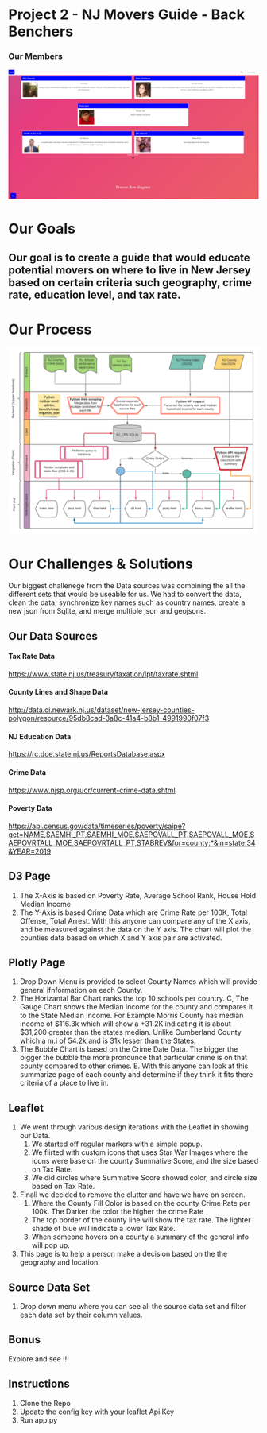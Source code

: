 # Project 2 - NJ Movers Guide - Back Benchers

### Our Members
![Intro](ScreenShots/Intro.png)


# Our Goals
## Our goal is to create a guide that would educate potential movers on where to live in New Jersey based on certain criteria such geography, crime rate, education level, and tax rate.

# Our Process
![Flow](static/images/etl-flowchart.png)

# Our Challenges & Solutions

Our biggest challenege from the Data sources was combining the all the different sets that would be useable for us. We had to convert the data, clean the data, synchronize key names such as country names, create a new json from Sqlite, and merge multiple json and geojsons. 


## Our Data Sources

 #### Tax Rate Data
 https://www.state.nj.us/treasury/taxation/lpt/taxrate.shtml
 #### County Lines and Shape Data
 http://data.ci.newark.nj.us/dataset/new-jersey-counties-polygon/resource/95db8cad-3a8c-41a4-b8b1-4991990f07f3
 #### NJ Education Data
 https://rc.doe.state.nj.us/ReportsDatabase.aspx
 #### Crime Data
 https://www.njsp.org/ucr/current-crime-data.shtml
 #### Poverty Data
https://api.census.gov/data/timeseries/poverty/saipe?get=NAME,SAEMHI_PT,SAEMHI_MOE,SAEPOVALL_PT,SAEPOVALL_MOE,SAEPOVRTALL_MOE,SAEPOVRTALL_PT,STABREV&for=county:*&in=state:34&YEAR=2019


## D3 Page
  1) The X-Axis is based on Poverty Rate, Average School Rank, House Hold Median Income
  2) The Y-Axis is based Crime Data which are Crime Rate per 100K, Total Offense, Total Arrest.
With this anyone can compare any of the X axis, and be measured against the data on the Y axis. The chart will plot the counties data based on which X and Y axis pair are activated.

## Plotly Page
 1. Drop Down Menu is provided to select County Names which will provide general ifnformation on each County.
 2. The Horizantal Bar Chart ranks the top 10 schools per country.
 C, The Gauge Chart shows the Median Income for the county and compares it to the State Median Income. For Example Morris County has median income of $116.3k which will show a +31.2K indicating it is about $31,200 greater than the states median. Unlike Cumberland County which a m.i of 54.2k and is 31k lesser than the States.
 3. The Bubble Chart is based on the Crime Date Data. The bigger the bigger the bubble the more pronounce that particular crime is on that county compared to other crimes.
 E. With this anyone can look at this summarize page of each county and determine if they think it fits there criteria of a place to live in.
 
 ## Leaflet
  1. We went through various design iterations with the Leaflet in showing our Data. 
     1. We started off regular markers with a simple popup.
     2. We flirted with custom icons that uses Star War Images where the icons were base on the county Summative Score, and the size based on Tax Rate.
     3. We did circles where Summative Score showed color, and circle size based on Tax Rate.
  2. Finall we decided to remove the clutter and have we have on screen.
     1. Where the County Fill Color is based on the county Crime Rate per 100k. The Darker the color the higher the crime Rate
     2. The top border of the county line will show the tax rate. The lighter shade of blue will indicate a lower Tax Rate.
     3. When someone hovers on a county a summary of the general info will pop up.
  3. This page is to help a person make a decision based on the the geography and location.

  
  ## Source Data Set
  1. Drop down menu where you can see all the source data set and filter each data set by their column values.
  
  
  ## Bonus
   Explore and see !!!

  ## Instructions
  1. Clone the Repo
  2. Update the config key with your leaflet Api Key
  3. Run app.py
